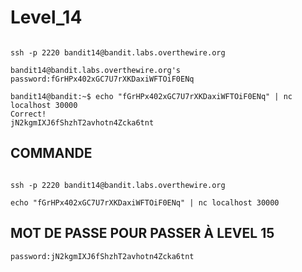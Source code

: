 # Level_14

```

ssh -p 2220 bandit14@bandit.labs.overthewire.org

bandit14@bandit.labs.overthewire.org's password:fGrHPx402xGC7U7rXKDaxiWFTOiF0ENq

bandit14@bandit:~$ echo "fGrHPx402xGC7U7rXKDaxiWFTOiF0ENq" | nc localhost 30000
Correct!
jN2kgmIXJ6fShzhT2avhotn4Zcka6tnt

```

## COMMANDE
```

ssh -p 2220 bandit14@bandit.labs.overthewire.org

echo "fGrHPx402xGC7U7rXKDaxiWFTOiF0ENq" | nc localhost 30000
```


## MOT DE PASSE POUR PASSER À LEVEL 15

```
password:jN2kgmIXJ6fShzhT2avhotn4Zcka6tnt
```